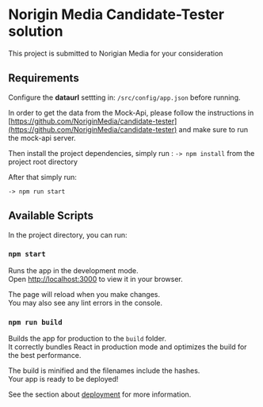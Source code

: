 # Norigin Media Candidate-Tester solution

This project is submitted to Norigian Media for your consideration

## Requirements

Configure the **dataurl** settting in: `/src/config/app.json` before running.

In order to get the data from the Mock-Api, please follow the instructions in
[https://github.com/NoriginMedia/candidate-tester](https://github.com/NoriginMedia/candidate-tester)
and make sure to run the mock-api server.

Then install the project dependencies, simply run : `-> npm install` from the project root directory

After that simply run:

```
-> npm run start
```

## Available Scripts

In the project directory, you can run:

### `npm start`

Runs the app in the development mode.\
Open [http://localhost:3000](http://localhost:3000) to view it in your browser.

The page will reload when you make changes.\
You may also see any lint errors in the console.

### `npm run build`

Builds the app for production to the `build` folder.\
It correctly bundles React in production mode and optimizes the build for the best performance.

The build is minified and the filenames include the hashes.\
Your app is ready to be deployed!

See the section about [deployment](https://facebook.github.io/create-react-app/docs/deployment) for more information.

